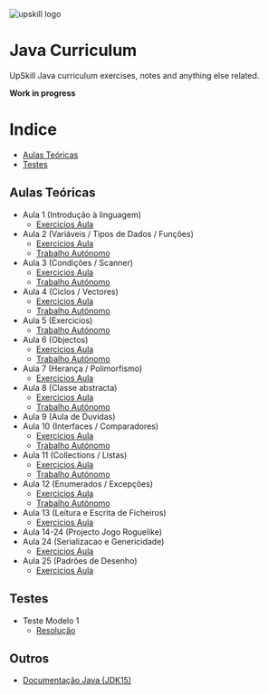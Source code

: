 ﻿
![upskill logo](https://i.postimg.cc/C5JvGDsX/cropped-APDC-UPSKILLS-Logo-300x83.png) 
# Java Curriculum

UpSkill Java curriculum exercises, notes and anything else related.

**Work in progress**

# Indice

- [Aulas Teóricas](#Aulas-Teóricas)
- [Testes](#Testes)


<!-- toc -->

## Aulas Teóricas

 - Aula 1 (Introdução à linguagem)
	 - [Exercicios Aula](/aulas/src/aula01/aula01.java) 
 - Aula 2 (Variáveis / Tipos de Dados / Funções)
	 - [Exercicios Aula](/aulas/src/aula02/aula02.java)
	 - [Trabalho Autónomo](/aulas/src/aula02/aula02ex.java)
 - Aula 3 (Condições / Scanner)
	 - [Exercicios Aula](/aulas/src/aula03/aula03.java) 
	 - [Trabalho Autónomo](/aulas/src/aula03/aula03ex.java)
 - Aula 4 (Ciclos / Vectores)
	 - [Exercicios Aula](/aulas/src/aula04/aula04.java) 
	 - [Trabalho Autónomo](/aulas/src/aula04/aula04ex.java)
- Aula 5 (Exercicios)
	 - [Trabalho Autónomo](/aulas/src/aula05/aula05ex.java)
- Aula 6 (Objectos)
	 - [Exercicios Aula](/aulas/src/aula06/aula) 
	 - [Trabalho Autónomo](/aulas/src/aula06/trabalho)
- Aula 7 (Herança / Polimorfismo)
	 - [Exercicios Aula](/aulas/src/aula07) 
- Aula 8 (Classe abstracta)
    - [Exercicios Aula](/aulas/src/aula08/aula) 
    - [Trabalho Autónomo](/aulas/src/aula08/trabalho)
- Aula 9 (Aula de Duvidas)
- Aula 10 (Interfaces / Comparadores)
    - [Exercicios Aula](/aulas/src/aula10/aula) 
    - [Trabalho Autónomo](/aulas/src/aula10/trabalho)
- Aula 11 (Collections / Listas)
    - [Exercicios Aula](/aulas/src/aula11/aula) 
    - [Trabalho Autónomo](/aulas/src/aula11/trabalho)
- Aula 12 (Enumerados / Excepções)
    - [Exercicios Aula](/aulas/src/aula12/aula) 
    - [Trabalho Autónomo](/aulas/src/aula12/trabalho)
- Aula 13 (Leitura e Escrita de Ficheiros)
	- [Exercicios Aula](/aulas/src/aula13) 
- Aula 14-24 (Projecto Jogo Roguelike)
- Aula 24 (Serializacao e Genericidade)
	- [Exercicios Aula](/aulas/src/aula24) 
- Aula 25 (Padrões de Desenho)
	- [Exercicios Aula](/aulas/src/aula25) 

## Testes 
- Teste Modelo 1
    - [Resolução](/testes/src/testemodelo1/)

## Outros
- [Documentação Java (JDK15)](https://docs.oracle.com/en/java/javase/15/)

